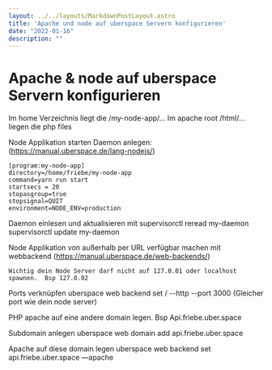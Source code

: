 ```yaml
---
layout: ../../layouts/MarkdownPostLayout.astro
title: 'Apache und node auf uberspace Servern konfigurieren'
date: "2022-01-16"
description: ""
---
```


# Apache & node auf uberspace Servern konfigurieren

Im home Verzeichnis liegt die /my-node-app/…
Im apache root /html/… liegen die php files

Node Applikation starten
Daemon anlegen: (https://manual.uberspace.de/lang-nodejs/)

```
[program:my-node-app]
directory=/home/friebe/my-node-app
command=yarn run start
startsecs = 20
stopasgroup=true
stopsignal=QUIT
environment=NODE_ENV=production
```

Daemon einlesen und aktualisieren mit
supervisorctl reread my-daemon
supervisorctl update my-daemon

Node Applikation von außerhalb per URL verfügbar machen mit webbackend (https://manual.uberspace.de/web-backends/)

`Wichtig dein Node Server darf nicht auf 127.0.01 oder localhost spawnen.  Bsp 127.0.02`

Ports verknüpfen
uberspace web backend set / --http --port 3000
(Gleicher port wie dein node server)

PHP apache auf eine andere domain legen. Bsp
Api.friebe.uber.space

Subdomain anlegen
uberspace web domain add api.friebe.uber.space

Apache auf diese domain legen
uberspace web backend set api.friebe.uber.space —apache